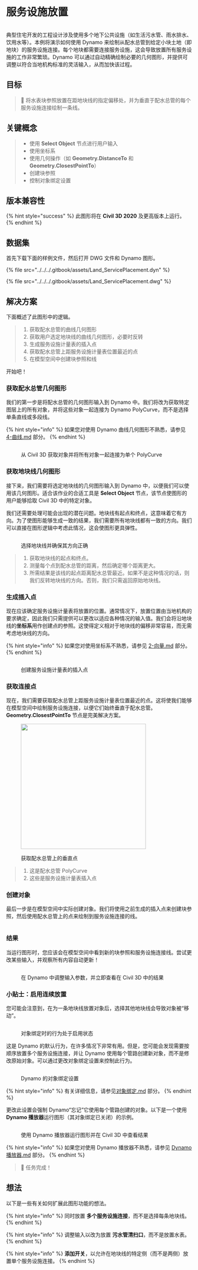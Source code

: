 # 服务设施放置

<figure><img src="../../../.gitbook/assets/Land_ServicePlacement_Dynamo (1).gif" alt=""><figcaption></figcaption></figure>

典型住宅开发的工程设计涉及使用多个地下公共设施（如生活污水管、雨水排水、饮用水等）。本例将演示如何使用 Dynamo 来绘制从配水总管到给定小块土地（即地块）的服务设施连接。每个地块都需要连接服务设施，这会导致放置所有服务设施的工作非常繁琐。Dynamo 可以通过自动精确绘制必要的几何图形，并提供可调整以符合当地机构标准的灵活输入，从而加快该过程。

## 目标

> :dart: 将水表块参照放置在距地块线的指定偏移处，并为垂直于配水总管的每个服务设施连接绘制一条线。

## 关键概念

> * 使用 **Select Object** 节点进行用户输入
> * 使用坐标系
> * 使用几何操作（如 **Geometry.DistanceTo** 和 **Geometry.ClosestPointTo**）
> * 创建块参照
> * 控制对象绑定设置

## 版本兼容性

{% hint style="success" %} 此图形将在 **Civil 3D 2020** 及更高版本上运行。 {% endhint %}

## 数据集

首先下载下面的样例文件，然后打开 DWG 文件和 Dynamo 图形。

{% file src="../../../.gitbook/assets/Land_ServicePlacement.dyn" %}

{% file src="../../../.gitbook/assets/Land_ServicePlacement.dwg" %}

## 解决方案

下面概述了此图形中的逻辑。

> 1. 获取配水总管的曲线几何图形
> 2. 获取用户选定地块线的曲线几何图形，必要时反转
> 3. 生成服务设施计量表的插入点
> 4. 获取配水总管上距服务设施计量表位置最近的点
> 5. 在模型空间中创建块参照和线

开始吧！

### 获取配水总管几何图形

我们的第一步是将配水总管的几何图形输入到 Dynamo 中。我们将改为获取特定图层上的所有对象，并将这些对象一起连接为 Dynamo PolyCurve，而不是选择单条直线或多段线。

{% hint style="info" %} 如果您对使用 Dynamo 曲线几何图形不熟悉，请参见 [4-曲线.md](../../../5\_essential\_nodes\_and\_concepts/5-2\_geometry-for-computational-design/4-curves.md "mention") 部分。 {% endhint %}

<figure><img src="../../../.gitbook/assets/Land_ServicePlacement_DistributionMain (1).png" alt=""><figcaption><p>从 Civil 3D 获取对象并将所有对象一起连接为单个 PolyCurve</p></figcaption></figure>

### 获取地块线几何图形

接下来，我们需要将选定地块线的几何图形输入到 Dynamo 中，以便我们可以使用该几何图形。适合该作业的合适工具是 **Select Object** 节点，该节点使图形的用户能够拾取 Civil 3D 中的特定对象。

我们还需要处理可能会出现的潜在问题。地块线有起点和终点，这意味着它有方向。为了使图形能够生成一致的结果，我们需要所有地块线都有一致的方向。我们可以直接在图形逻辑中考虑此情况，这会使图形更具弹性。

<figure><img src="../../../.gitbook/assets/Land_ServicePlacement_Selection (2).png" alt=""><figcaption><p>选择地块线并确保其方向正确</p></figcaption></figure>

> 1. 获取地块线的起点和终点。
> 2. 测量每个点到配水总管的距离，然后确定哪个距离更大。
> 3. 所需结果是该线的起点距离配水总管最近。如果不是这种情况的话，则我们反转地块线的方向。否则，我们只需返回原始地块线。

### 生成插入点

现在应该确定服务设施计量表将放置的位置。通常情况下，放置位置由当地机构的要求确定，因此我们只需提供可以更改以适应各种情况的输入值。我们会将沿地块线的**坐标系**用作创建点的参照。这使得定义相对于地块线的偏移非常容易，而无需考虑地块线的方向。

{% hint style="info" %} 如果您对使用坐标系不熟悉，请参见 [2-向量.md](../../../5\_essential\_nodes\_and\_concepts/5-2\_geometry-for-computational-design/2-vectors.md "mention") 部分。 {% endhint %}

<figure><img src="../../../.gitbook/assets/Land_ServicePlacement_InsertionPoints.png" alt=""><figcaption><p>创建服务设施计量表的插入点</p></figcaption></figure>

### 获取连接点

现在，我们需要获取配水总管上距服务设施计量表位置最近的点。这将使我们能够在模型空间中绘制服务设施连接，以便它们始终垂直于配水总管。**Geometry.ClosestPointTo** 节点是完美解决方案。

<figure><img src="../../../.gitbook/assets/Land_ServicePlacement_GetPerpendicularPoints (1).png" alt="" width="339"><figcaption><p>获取配水总管上的垂直点</p></figcaption></figure>

> 1. 这是配水总管 PolyCurve
> 2. 这些是服务设施计量表插入点

### 创建对象

最后一步是在模型空间中实际创建对象。我们将使用之前生成的插入点来创建块参照，然后使用配水总管上的点来绘制到服务设施连接的线。

<figure><img src="../../../.gitbook/assets/Land_ServicePlacement_CreateObjects.png" alt=""><figcaption></figcaption></figure>

### 结果

当运行图形时，您应该会在模型空间中看到新的块参照和服务设施连接线。尝试更改某些输入，并观察所有内容自动更新！

<figure><img src="../../../.gitbook/assets/Land_ServicePlacement_Dynamo (1).gif" alt=""><figcaption><p>在 Dynamo 中调整输入参数，并立即查看在 Civil 3D 中的结果</p></figcaption></figure>

### 小贴士：启用连续放置

您可能会注意到，在为一条地块线放置对象后，选择其他地块线会导致对象被“移动”。

<figure><img src="../../../.gitbook/assets/Land_ServicePlacement_Binding.gif" alt=""><figcaption><p>对象绑定时的行为处于启用状态</p></figcaption></figure>

这是 Dynamo 的默认行为，在许多情况下非常有用。但是，您可能会发现需要按顺序放置多个服务设施连接，并让 Dynamo 使用每个管路创建新对象，而不是修改原始对象。可以通过更改对象绑定设置来控制此行为。

<figure><img src="../../../.gitbook/assets/Land_ServicePlacement_BindingSettings.png" alt=""><figcaption><p>Dynamo 的对象绑定设置</p></figcaption></figure>

{% hint style="info" %} 有关详细信息，请参见[对象绑定.md](../../advanced-topics/object-binding.md "mention") 部分。 {% endhint %}

更改此设置会强制 Dynamo“忘记”它使用每个管路创建的对象。以下是一个使用 **Dynamo 播放器**运行图形（其对象绑定已关闭）的示例。

<figure><img src="../../../.gitbook/assets/Land_ServicePlacement_Player (2).gif" alt=""><figcaption><p>使用 Dynamo 播放器运行图形并在 Civil 3D 中查看结果</p></figcaption></figure>

{% hint style="info" %} 如果您对使用 Dynamo 播放器不熟悉，请参见 [Dynamo 播放器.md](../../dynamo-player.md "mention") 部分。 {% endhint %}

> :tada: 任务完成！

## 想法

以下是一些有关如何扩展此图形功能的想法。

{% hint style="info" %} 同时放置 **多个服务设施连接**，而不是选择每条地块线。 {% endhint %}

{% hint style="info" %} 调整输入以改为放置 **污水管清扫口**，而不是放置水表。 {% endhint %}

{% hint style="info" %} **添加开关**，以允许在地块线的特定侧（而不是两侧）放置单个服务设施连接。 {% endhint %}
